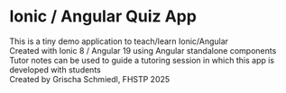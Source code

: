 # Ionic / Angular Quiz App  
This is a tiny demo application to teach/learn Ionic/Angular  
Created with Ionic 8 / Angular 19 using Angular standalone components  
Tutor notes can be used to guide a tutoring session in which this app is developed with students  
Created by Grischa Schmiedl, FHSTP 2025  

